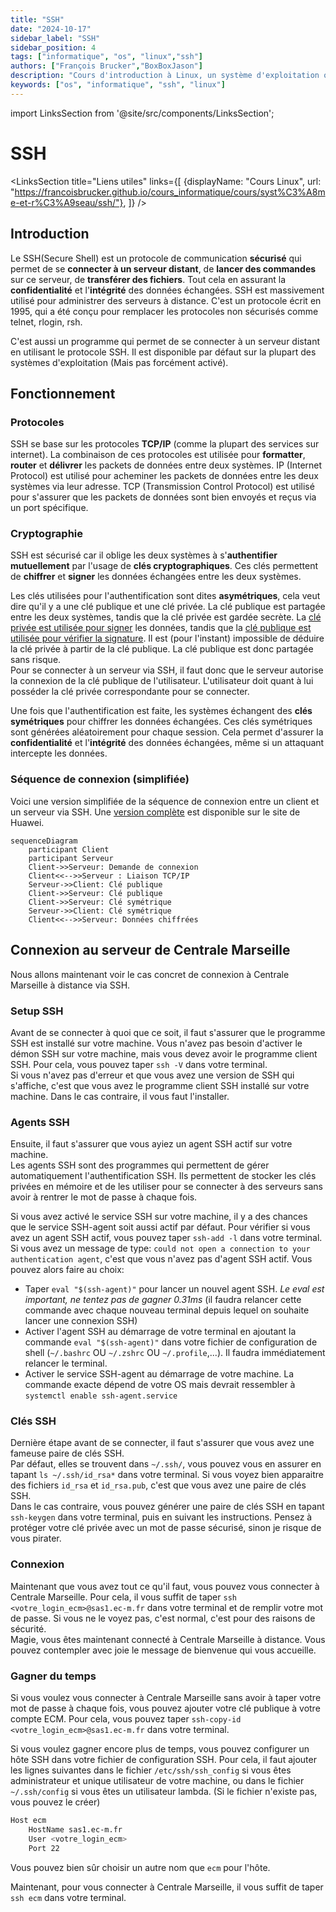 ```yaml
---
title: "SSH"
date: "2024-10-17"
sidebar_label: "SSH"
sidebar_position: 4
tags: ["informatique", "os", "linux","ssh"]
authors: ["François Brucker","BoxBoxJason"]
description: "Cours d'introduction à Linux, un système d'exploitation open-source"
keywords: ["os", "informatique", "ssh", "linux"]
---
```


import LinksSection from '@site/src/components/LinksSection';

# SSH

<LinksSection
    title="Liens utiles"
    links={[
      {displayName: "Cours Linux", url: "https://francoisbrucker.github.io/cours_informatique/cours/syst%C3%A8me-et-r%C3%A9seau/ssh/"},
      ]}
/>

## Introduction
Le SSH(Secure Shell) est un protocole de communication **sécurisé** qui permet de se **connecter à un serveur distant**, de **lancer des commandes** sur ce serveur, de **transférer des fichiers**. Tout cela en assurant la **confidentialité** et l'**intégrité** des données échangées. SSH est massivement utilisé pour administrer des serveurs à distance. C'est un protocole écrit en 1995, qui a été conçu pour remplacer les protocoles non sécurisés comme telnet, rlogin, rsh.

C'est aussi un programme qui permet de se connecter à un serveur distant en utilisant le protocole SSH. Il est disponible par défaut sur la plupart des systèmes d'exploitation (Mais pas forcément activé).

## Fonctionnement

### Protocoles
SSH se base sur les protocoles **TCP/IP** (comme la plupart des services sur internet). La combinaison de ces protocoles est utilisée pour **formatter**, **router** et **délivrer** les packets de données entre deux systèmes. IP (Internet Protocol) est utilisé pour acheminer les packets de données entre les deux systèmes via leur adresse. TCP (Transmission Control Protocol) est utilisé pour s'assurer que les packets de données sont bien envoyés et reçus via un port spécifique.

### Cryptographie
SSH est sécurisé car il oblige les deux systèmes à s'**authentifier mutuellement** par l'usage de **clés cryptographiques**. Ces clés permettent de **chiffrer** et **signer** les données échangées entre les deux systèmes.

Les clés utilisées pour l'authentification sont dites **asymétriques**, cela veut dire qu'il y a une clé publique et une clé privée. La clé publique est partagée entre les deux systèmes, tandis que la clé privée est gardée secrète. La <u>clé privée est utilisée pour signer</u> les données, tandis que la <u>clé publique est utilisée pour vérifier la signature</u>. Il est (pour l'instant) impossible de déduire la clé privée à partir de la clé publique. La clé publique est donc partagée sans risque.\
Pour se connecter à un serveur via SSH, il faut donc que le serveur autorise la connexion de la clé publique de l'utilisateur. L'utilisateur doit quant à lui posséder la clé privée correspondante pour se connecter.

Une fois que l'authentification est faite, les systèmes échangent des **clés symétriques** pour chiffrer les données échangées. Ces clés symétriques sont générées aléatoirement pour chaque session. Cela permet d'assurer la **confidentialité** et l'**intégrité** des données échangées, même si un attaquant intercepte les données.

### Séquence de connexion (simplifiée)
Voici une version simplifiée de la séquence de connexion entre un client et un serveur via SSH. Une [version complète](https://info.support.huawei.com/info-finder/encyclopedia/en/SSH.html) est disponible sur le site de Huawei.

```mermaid
sequenceDiagram
    participant Client
    participant Serveur
    Client->>Serveur: Demande de connexion
    Client<<-->>Serveur : Liaison TCP/IP
    Serveur->>Client: Clé publique
    Client->>Serveur: Clé publique
    Client->>Serveur: Clé symétrique
    Serveur->>Client: Clé symétrique
    Client<<-->>Serveur: Données chiffrées
```

## Connexion au serveur de Centrale Marseille
Nous allons maintenant voir le cas concret de connexion à Centrale Marseille à distance via SSH.

### Setup SSH
Avant de se connecter à quoi que ce soit, il faut s'assurer que le programme SSH est installé sur votre machine. Vous n'avez pas besoin d'activer le démon SSH sur votre machine, mais vous devez avoir le programme client SSH. Pour cela, vous pouvez taper `ssh -V` dans votre terminal.\
Si vous n'avez pas d'erreur et que vous avez une version de SSH qui s'affiche, c'est que vous avez le programme client SSH installé sur votre machine. Dans le cas contraire, il vous faut l'installer.

### Agents SSH
Ensuite, il faut s'assurer que vous ayiez un agent SSH actif sur votre machine.\
Les agents SSH sont des programmes qui permettent de gérer automatiquement l'authentification SSH. Ils permettent de stocker les clés privées en mémoire et de les utiliser pour se connecter à des serveurs sans avoir à rentrer le mot de passe à chaque fois.

Si vous avez activé le service SSH sur votre machine, il y a des chances que le service SSH-agent soit aussi actif par défaut. Pour vérifier si vous avez un agent SSH actif, vous pouvez taper `ssh-add -l` dans votre terminal.\
Si vous avez un message de type: `could not open a connection to your authentication agent`, c'est que vous n'avez pas d'agent SSH actif. Vous pouvez alors faire au choix:
- Taper `eval "$(ssh-agent)"` pour lancer un nouvel agent SSH. *Le eval est important, ne tentez pas de gagner 0.31ms* (il faudra relancer cette commande avec chaque nouveau terminal depuis lequel on souhaite lancer une connexion SSH)
- Activer l'agent SSH au démarrage de votre terminal en ajoutant la commande `eval "$(ssh-agent)"` dans votre fichier de configuration de shell (`~/.bashrc` OU `~/.zshrc` OU `~/.profile`,...). Il faudra immédiatement relancer le terminal.
- Activer le service SSH-agent au démarrage de votre machine. La commande exacte dépend de votre OS mais devrait ressembler à `systemctl enable ssh-agent.service`

### Clés SSH
Dernière étape avant de se connecter, il faut s'assurer que vous avez une fameuse paire de clés SSH.\
Par défaut, elles se trouvent dans `~/.ssh/`, vous pouvez vous en assurer en tapant `ls ~/.ssh/id_rsa*` dans votre terminal. Si vous voyez bien apparaitre des fichiers `id_rsa` et `id_rsa.pub`, c'est que vous avez une paire de clés SSH.\
Dans le cas contraire, vous pouvez générer une paire de clés SSH en tapant `ssh-keygen` dans votre terminal, puis en suivant les instructions. Pensez à protéger votre clé privée avec un mot de passe sécurisé, sinon je risque de vous pirater.

### Connexion
Maintenant que vous avez tout ce qu'il faut, vous pouvez vous connecter à Centrale Marseille. Pour cela, il vous suffit de taper `ssh <votre_login_ecm>@sas1.ec-m.fr` dans votre terminal et de remplir votre mot de passe. Si vous ne le voyez pas, c'est normal, c'est pour des raisons de sécurité.\
Magie, vous êtes maintenant connecté à Centrale Marseille à distance. Vous pouvez contempler avec joie le message de bienvenue qui vous accueille.

### Gagner du temps
Si vous voulez vous connecter à Centrale Marseille sans avoir à taper votre mot de passe à chaque fois, vous pouvez ajouter votre clé publique à votre compte ECM. Pour cela, vous pouvez taper `ssh-copy-id <votre_login_ecm>@sas1.ec-m.fr` dans votre terminal.

Si vous voulez gagner encore plus de temps, vous pouvez configurer un hôte SSH dans votre fichier de configuration SSH. Pour cela, il faut ajouter les lignes suivantes dans le fichier `/etc/ssh/ssh_config` si vous êtes administrateur et unique utilisateur de votre machine, ou dans le fichier `~/.ssh/config` si vous êtes un utilisateur lambda. (Si le fichier n'existe pas, vous pouvez le créer)
```bash
Host ecm
    HostName sas1.ec-m.fr
    User <votre_login_ecm>
    Port 22
```
Vous pouvez bien sûr choisir un autre nom que `ecm` pour l'hôte.

Maintenant, pour vous connecter à Centrale Marseille, il vous suffit de taper `ssh ecm` dans votre terminal.
